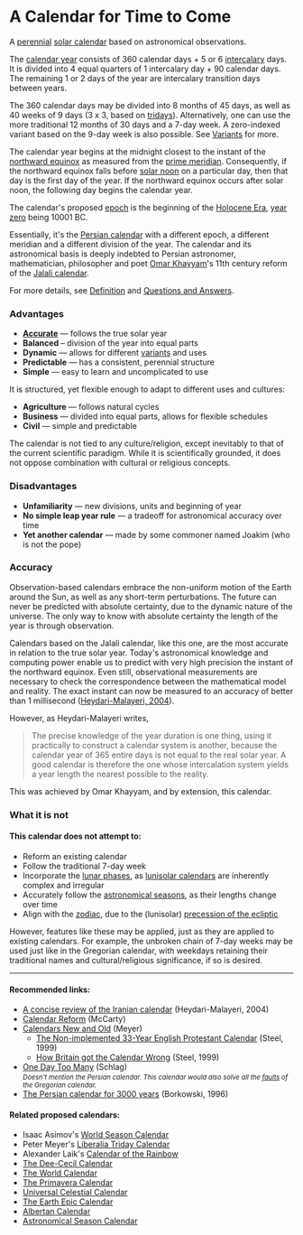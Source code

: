 # A Calendar for Time to Come

A [perennial](https://en.wikipedia.org/wiki/Perennial_calendar) [solar calendar](https://en.wikipedia.org/wiki/Solar_calendar) based on astronomical observations.

The [calendar year](https://en.wikipedia.org/wiki/Calendar_year) consists of 360 calendar days + 5 or 6 [intercalary](https://en.wikipedia.org/wiki/Intercalation_(timekeeping)#Solar_calendars) days. It is divided into 4 equal quarters of 1 intercalary day + 90 calendar days. The remaining 1 or 2 days of the year are intercalary transition days between years.

The 360 calendar days may be divided into 8 months of 45 days, as well as 40 weeks of 9 days (3 x 3, based on [tridays](https://www.hermetic.ch/cal_stud/ltc/ltc.htm)). Alternatively, one can use the more traditional 12 months of 30 days and a 7-day week. A zero-indexed variant based on the 9-day week is also possible. See [Variants](https://calendars.wikia.org/wiki/A_Calendar_for_Time_to_Come#Variants) for more.

The calendar year begins at the midnight closest to the instant of the [northward equinox](https://en.wikipedia.org/wiki/Northward_equinox) as measured from the [prime meridian](https://en.wikipedia.org/wiki/Prime_meridian). Consequently, if the northward equinox falls before [solar noon](https://en.wikipedia.org/wiki/Noon#Solar_noon) on a particular day, then that day is the first day of the year. If the northward equinox occurs after solar noon, the following day begins the calendar year.

The calendar's proposed [epoch](https://en.wikipedia.org/wiki/Epoch) is the beginning of the [Holocene Era](https://en.wikipedia.org/wiki/Holocene_calendar), [year zero](https://en.wikipedia.org/wiki/Year_zero) being 10001 BC.

Essentially, it's the [Persian calendar](https://en.wikipedia.org/wiki/Iranian_calendars) with a different epoch, a different meridian and a different division of the year. The calendar and its astronomical basis is deeply indebted to Persian astronomer, mathematician, philosopher and poet [Omar Khayyam](https://en.wikipedia.org/wiki/Omar_Khayyam)'s 11th century reform of the [Jalali calendar](https://en.wikipedia.org/wiki/Jalali_calendar).

For more details, see [Definition](definition.md) and [Questions and Answers](faq.md).

### Advantages

- **[Accurate](#accuracy)** — follows the true solar year
- **Balanced** – division of the year into equal parts
- **Dynamic** — allows for different [variants](https://calendars.fandom.com/wiki/A_Calendar_for_Time_to_Come#Variants) and uses
- **Predictable** — has a consistent, perennial structure
- **Simple** — easy to learn and uncomplicated to use

It is structured, yet flexible enough to adapt to different uses and cultures:
  - **Agriculture** — follows natural cycles
  - **Business** — divided into equal parts, allows for flexible schedules
  - **Civil** — simple and predictable

The calendar is not tied to any culture/religion, except inevitably to that of the current scientific paradigm. While it is scientifically grounded, it does not oppose combination with cultural or religious concepts.

### Disadvantages

- **Unfamiliarity** — new divisions, units and beginning of year
- **No simple leap year rule** — a tradeoff for astronomical accuracy over time
- **Yet another calendar** — made by some commoner named Joakim (who is not the pope)

### Accuracy

Observation-based calendars embrace the non-uniform motion of the Earth around the Sun, as well as any short-term perturbations. The future can never be predicted with absolute certainty, due to the dynamic nature of the universe. The only way to know with absolute certainty the length of the year is through observation.

Calendars based on the Jalali calendar, like this one, are the most accurate in relation to the true solar year. Today's astronomical knowledge and computing power enable us to predict with very high precision the instant of the northward equinox. Even still, observational measurements are necessary to check the correspondence between the mathematical model and reality. The exact instant can now be measured to an accuracy of better than 1 millisecond ([Heydari-Malayeri, 2004](http://aramis.obspm.fr/~heydari/divers/ir-cal-eng.html)).

However, as Heydari-Malayeri writes,

> The precise knowledge of the year duration is one thing, using it practically to construct a calendar system is another, because the calendar year of 365 entire days is not equal to the real solar year. A good calendar is therefore the one whose intercalation system yields a year length the nearest possible to the reality.

This was achieved by Omar Khayyam, and by extension, this calendar.

### What it is not

#### This calendar does not attempt to:

- Reform an existing calendar
- Follow the traditional 7-day week
- Incorporate the [lunar phases](https://en.wikipedia.org/wiki/Lunar_phase), as [lunisolar calendars](https://en.wikipedia.org/wiki/Lunisolar_calendar) are inherently complex and irregular
- Accurately follow the [astronomical seasons](https://en.wikipedia.org/wiki/Season#Astronomical), as their lengths change over time
- Align with the [zodiac](https://en.wikipedia.org/wiki/Zodiac), due to the (lunisolar) [precession of the ecliptic](https://en.wikipedia.org/wiki/Axial_precession)

However, features like these may be applied, just as they are applied to existing calendars. For example, the unbroken chain of 7-day weeks may be used just like in the Gregorian calendar, with weekdays retaining their traditional names and cultural/religious significance, if so is desired.

---

#### Recommended links:

- [A concise review of the Iranian calendar](http://aramis.obspm.fr/~heydari/divers/ir-cal-eng.html) (Heydari-Malayeri, 2004)
- [Calendar Reform](http://myweb.ecu.edu/mccartyr/calendar-reform.html) (McCarty)
- [Calendars New and Old](https://www.hermetic.ch/cal_stud.htm) (Meyer)
  - [The Non-implemented 33-Year English Protestant Calendar](https://www.hermetic.ch/cal_stud/dst01.htm) (Steel, 1999)
  - [How Britain got the Calendar Wrong](https://www.hermetic.ch/cal_stud/dst02.htm) (Steel, 1999)
- [One Day Too Many](http://www.schlag.name/calendarreform00.htm) (Schlag)  
  <small><em>Doesn't mention the Persian calendar. This calendar would also solve all the [faults](http://www.schlag.name/calendarreform11.html) of the Gregorian calendar.</em></small>
- [The Persian calendar for 3000 years](http://www.astro.uni.torun.pl/~kb/Papers/EMP/PersianC-EMP.htm) (Borkowski, 1996)

#### Related proposed calendars:

- Isaac Asimov's [World Season Calendar](https://calendars.wikia.org/wiki/World_Season_Calendar)
- Peter Meyer's [Liberalia Triday Calendar](https://www.hermetic.ch/cal_stud/ltc/ltc.htm)
- Alexander Laik's [Calendar of the Rainbow](https://calendars.wikia.org/wiki/Calendar_of_the_Rainbow)
- [The Dee-Cecil Calendar](https://www.hermetic.ch/cal_stud/gods_longitude.htm)
- [The World Calendar](http://myweb.ecu.edu/mccartyr/world-calendar.html)
- [The Primavera Calendar](http://bosonline.com/primavera/)
- [Universal Celestial Calendar](https://www.universalcelestialcalendar.com/)
- [The Earth Epic Calendar](https://earthepiccalendar.com/current-calendar/)
- [Albertan Calendar](https://calendars.wikia.org/wiki/Albertan_calendar)
- [Astronomical Season Calendar](https://calendars.fandom.com/wiki/Astronomical_Season_Calendar)
